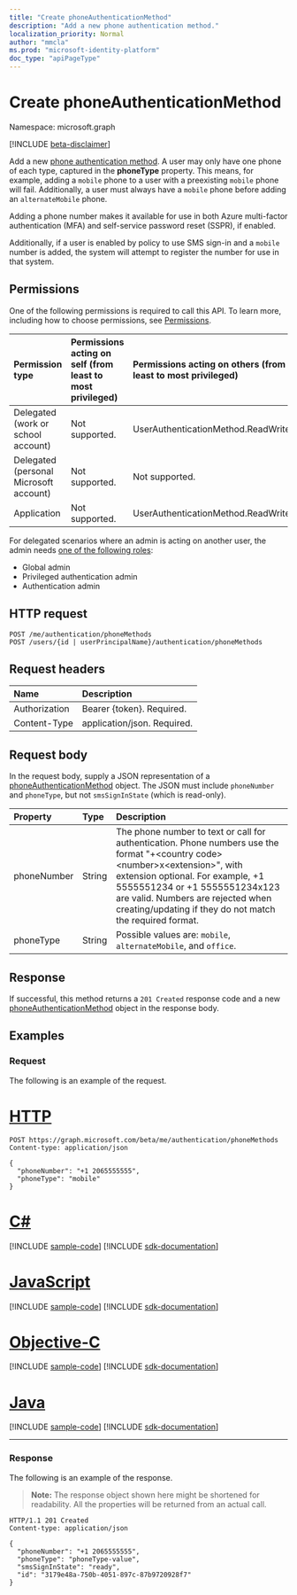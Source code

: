 ```yaml
---
title: "Create phoneAuthenticationMethod"
description: "Add a new phone authentication method."
localization_priority: Normal
author: "mmcla"
ms.prod: "microsoft-identity-platform"
doc_type: "apiPageType"
---
```


# Create phoneAuthenticationMethod

Namespace: microsoft.graph

[!INCLUDE [beta-disclaimer](../../includes/beta-disclaimer.md)]

Add a new [phone authentication method](../resources/phoneauthenticationmethod.md). A user may only have one phone of each type, captured in the **phoneType** property. This means, for example, adding a `mobile` phone to a user with a preexisting `mobile` phone will fail. Additionally, a user must always have a `mobile` phone before adding an `alternateMobile` phone.

Adding a phone number makes it available for use in both Azure multi-factor authentication (MFA) and self-service password reset (SSPR), if enabled.

Additionally, if a user is enabled by policy to use SMS sign-in and a `mobile` number is added, the system will attempt to register the number for use in that system.

## Permissions

One of the following permissions is required to call this API. To learn more, including how to choose permissions, see [Permissions](/graph/permissions-reference).

| Permission type                        | Permissions acting on self (from least to most privileged) | Permissions acting on others (from least to most privileged)|
|:---------------------------------------|:-------------------------|:-----------------|
| Delegated (work or school account)     | Not supported. | UserAuthenticationMethod.ReadWrite.All |
| Delegated (personal Microsoft account) | Not supported. | Not supported. |
| Application                            | Not supported. | UserAuthenticationMethod.ReadWrite.All |

For delegated scenarios where an admin is acting on another user, the admin needs [one of the following roles](/azure/active-directory/users-groups-roles/directory-assign-admin-roles#available-roles):

* Global admin
* Privileged authentication admin
* Authentication admin

## HTTP request

<!-- { "blockType": "ignored" } -->

```http
POST /me/authentication/phoneMethods
POST /users/{id | userPrincipalName}/authentication/phoneMethods
```

## Request headers

| Name          | Description   |
|:--------------|:--------------|
| Authorization | Bearer {token}. Required. |
| Content-Type  | application/json. Required. |

## Request body

In the request body, supply a JSON representation of a [phoneAuthenticationMethod](../resources/phoneauthenticationmethod.md) object. The JSON must include `phoneNumber` and `phoneType`, but not `smsSignInState` (which is read-only).

| Property     | Type        | Description |
|:-------------|:------------|:------------|
|phoneNumber|String|The phone number to text or call for authentication. Phone numbers use the format "+\<country code\> \<number\>x\<extension\>", with extension optional. For example, +1 5555551234 or +1 5555551234x123 are valid. Numbers are rejected when creating/updating if they do not match the required format.|
|phoneType|String|Possible values are: `mobile`, `alternateMobile`, and `office`.|

## Response

If successful, this method returns a `201 Created` response code and a new [phoneAuthenticationMethod](../resources/phoneauthenticationmethod.md) object in the response body.

## Examples

### Request

The following is an example of the request.

# [HTTP](#tab/http)
<!-- {
  "blockType": "request",
  "name": "create_phoneauthenticationmethod_from_authentication"
}-->

```http
POST https://graph.microsoft.com/beta/me/authentication/phoneMethods
Content-type: application/json

{
  "phoneNumber": "+1 2065555555",
  "phoneType": "mobile"
}
```
# [C#](#tab/csharp)
[!INCLUDE [sample-code](../includes/snippets/csharp/create-phoneauthenticationmethod-from-authentication-csharp-snippets.md)]
[!INCLUDE [sdk-documentation](../includes/snippets/snippets-sdk-documentation-link.md)]

# [JavaScript](#tab/javascript)
[!INCLUDE [sample-code](../includes/snippets/javascript/create-phoneauthenticationmethod-from-authentication-javascript-snippets.md)]
[!INCLUDE [sdk-documentation](../includes/snippets/snippets-sdk-documentation-link.md)]

# [Objective-C](#tab/objc)
[!INCLUDE [sample-code](../includes/snippets/objc/create-phoneauthenticationmethod-from-authentication-objc-snippets.md)]
[!INCLUDE [sdk-documentation](../includes/snippets/snippets-sdk-documentation-link.md)]

# [Java](#tab/java)
[!INCLUDE [sample-code](../includes/snippets/java/create-phoneauthenticationmethod-from-authentication-java-snippets.md)]
[!INCLUDE [sdk-documentation](../includes/snippets/snippets-sdk-documentation-link.md)]

---


### Response

The following is an example of the response.

> **Note:** The response object shown here might be shortened for readability. All the properties will be returned from an actual call.

<!-- {
  "blockType": "response",
  "truncated": true,
  "@odata.type": "microsoft.graph.phoneAuthenticationMethod"
} -->

```http
HTTP/1.1 201 Created
Content-type: application/json

{
  "phoneNumber": "+1 2065555555",
  "phoneType": "phoneType-value",
  "smsSignInState": "ready",
  "id": "3179e48a-750b-4051-897c-87b9720928f7"
}
```

<!-- uuid: 16cd6b66-4b1a-43a1-adaf-3a886856ed98
2019-02-04 14:57:30 UTC -->
<!-- {
  "type": "#page.annotation",
  "description": "Create phoneAuthenticationMethod",
  "keywords": "",
  "section": "documentation",
  "tocPath": ""
}-->
